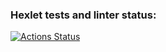 ### Hexlet tests and linter status:
[![Actions Status](https://github.com/tommyqamaz/python-project-lvl2/workflows/hexlet-check/badge.svg)](https://github.com/tommyqamaz/python-project-lvl2/actions)